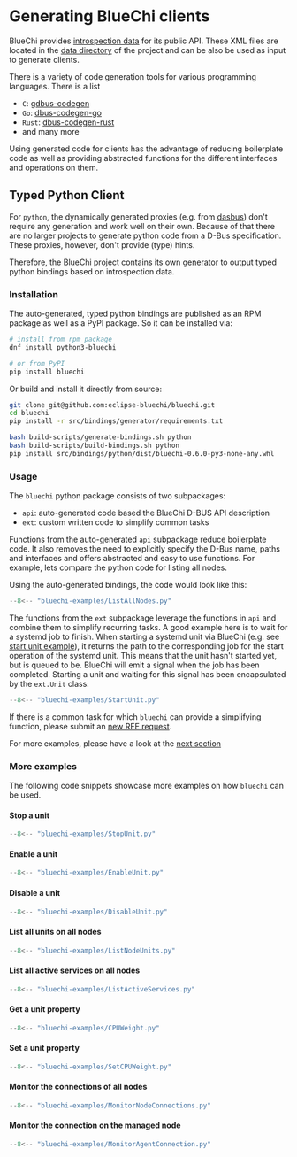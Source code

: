 <!-- markdownlint-disable-file MD013 -->
# Generating BlueChi clients

BlueChi provides [introspection data](https://dbus.freedesktop.org/doc/dbus-specification.html#introspection-format) for its public API. These XML files are located in the [data directory](https://github.com/eclipse-bluechi/bluechi/tree/main/data) of the project and can be also be used as input to generate clients.

There is a variety of code generation tools for various programming languages. There is a list

- `C`: [gdbus-codegen](https://developer-old.gnome.org/gio/stable/gdbus-codegen.html)
- `Go`: [dbus-codegen-go](https://github.com/amenzhinsky/dbus-codegen-go)
- `Rust`: [dbus-codegen-rust](https://crates.io/crates/dbus-codegen)
- and many more

Using generated code for clients has the advantage of reducing boilerplate code as well as providing abstracted functions for the different interfaces and operations on them.

## Typed Python Client

For `python`, the dynamically generated proxies (e.g. from [dasbus](https://github.com/rhinstaller/dasbus)) don't require any generation and work well on their own. Because of that there are no larger projects to generate python code from a D-Bus specification. These proxies, however, don't provide (type) hints.

Therefore, the BlueChi project contains its own [generator](https://github.com/eclipse-bluechi/bluechi/tree/main/src/bindings/generator) to output typed python bindings based on introspection data.

### Installation

The auto-generated, typed python bindings are published as an RPM package as well as a PyPI package. So it can be installed via:

```bash
# install from rpm package
dnf install python3-bluechi

# or from PyPI
pip install bluechi
```

Or build and install it directly from source:

```bash
git clone git@github.com:eclipse-bluechi/bluechi.git
cd bluechi
pip install -r src/bindings/generator/requirements.txt

bash build-scripts/generate-bindings.sh python
bash build-scripts/build-bindings.sh python
pip install src/bindings/python/dist/bluechi-0.6.0-py3-none-any.whl
```

### Usage

The `bluechi` python package consists of two subpackages:

- `api`: auto-generated code based the BlueChi D-BUS API description
- `ext`: custom written code to simplify common tasks

Functions from the auto-generated `api` subpackage reduce boilerplate code. It also removes the need to explicitly specify the D-Bus name, paths and interfaces and offers abstracted and easy to use functions. For example, lets compare the python code for listing all nodes.

Using the auto-generated bindings, the code would look like this:

```python
--8<-- "bluechi-examples/ListAllNodes.py"
```

The functions from the `ext` subpackage leverage the functions in `api` and combine them to simplify recurring tasks. A good example here is to wait for a systemd job to finish. When starting a systemd unit via BlueChi (e.g. see [start unit example](./examples.md#start-unit)), it returns the path to the corresponding job for the start operation of the systemd unit. This means that the unit hasn't started yet, but is queued to be. BlueChi will emit a signal when the job has been completed. Starting a unit and waiting for this signal has been encapsulated by the `ext.Unit` class:

```python
--8<-- "bluechi-examples/StartUnit.py"
```

If there is a common task for which `bluechi` can provide a simplifying function, please submit an [new RFE request](https://github.com/eclipse-bluechi/bluechi/issues/new/choose).

For more examples, please have a look at the [next section](#more-examples)

### More examples

The following code snippets showcase more examples on how `bluechi` can be used.

#### Stop a unit

```python
--8<-- "bluechi-examples/StopUnit.py"
```

#### Enable a unit

```python
--8<-- "bluechi-examples/EnableUnit.py"
```

#### Disable a unit

```python
--8<-- "bluechi-examples/DisableUnit.py"
```

#### List all units on all nodes

```python
--8<-- "bluechi-examples/ListNodeUnits.py"
```

#### List all active services on all nodes

```python
--8<-- "bluechi-examples/ListActiveServices.py"
```

#### Get a unit property

```python
--8<-- "bluechi-examples/CPUWeight.py"
```

#### Set a unit property

```python
--8<-- "bluechi-examples/SetCPUWeight.py"
```

#### Monitor the connections of all nodes

```python
--8<-- "bluechi-examples/MonitorNodeConnections.py"
```

#### Monitor the connection on the managed node

```python
--8<-- "bluechi-examples/MonitorAgentConnection.py"
```
